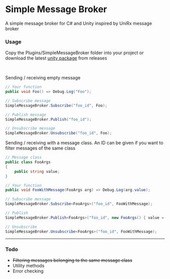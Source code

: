# Simple Message Broker

A simple message broker for C# and Unity inspired by UniRx message broker

### Usage
Copy the Plugins/SimpleMessageBroker folder into your project or download the latest [unity package](https://github.com/ahmkam/unity-simple-message-broker/releases/download/2.0/UnitySimpleMessageBroker-v2.0.unitypackage) from releases

<br />

Sending / receiving empty message
```csharp
// Your function
public void Foo() => Debug.Log("Foo");

// Subscribe message
SimpleMessageBroker.Subscribe("foo_id", Foo);

// Publish message
SimpleMessageBroker.Publish("foo_id");

// Unsubscribe message
SimpleMessageBroker.Unsubscribe("foo_id", Foo);
```

Sending / receiving with a message class. An ID can be given if you want to filter messages of the same class

```csharp
// Message class
public class FooArgs
{
    public string value;
}

// Your function
public void FooWithMessage(FooArgs arg) => Debug.Log(arg.value);

// Subscribe message
SimpleMessageBroker.Subscribe<FooArgs>("foo_id", FooWithMessage);

// Publish
SimpleMessageBroker.Publish<FooArgs>("foo_id", new FooArgs() { value = "hello world" });

// Unsubscribe
SimpleMessageBroker.Unsubscribe<FooArgs>("foo_id", FooWithMessage);
```

-------------
### Todo
- ~~Filtering messages belonging to the same message class~~
- Utility methods
- Error checking